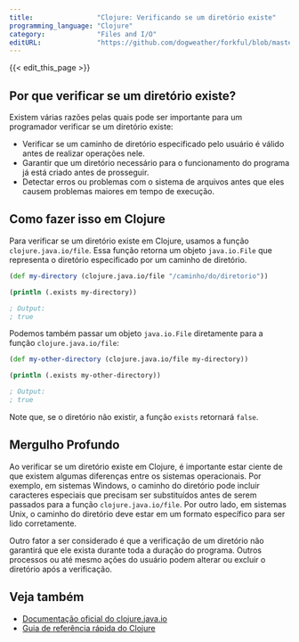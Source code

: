 ```yaml
---
title:                "Clojure: Verificando se um diretório existe"
programming_language: "Clojure"
category:             "Files and I/O"
editURL:              "https://github.com/dogweather/forkful/blob/master/content/pt/clojure/checking-if-a-directory-exists.md"
---
```


{{< edit_this_page >}}

## Por que verificar se um diretório existe?

Existem várias razões pelas quais pode ser importante para um programador verificar se um diretório existe:

- Verificar se um caminho de diretório especificado pelo usuário é válido antes de realizar operações nele.
- Garantir que um diretório necessário para o funcionamento do programa já está criado antes de prosseguir.
- Detectar erros ou problemas com o sistema de arquivos antes que eles causem problemas maiores em tempo de execução.

## Como fazer isso em Clojure

Para verificar se um diretório existe em Clojure, usamos a função `clojure.java.io/file`. Essa função retorna um objeto `java.io.File` que representa o diretório especificado por um caminho de diretório.

```Clojure
(def my-directory (clojure.java.io/file "/caminho/do/diretorio"))

(println (.exists my-directory))

; Output:
; true
```

Podemos também passar um objeto `java.io.File` diretamente para a função `clojure.java.io/file`:

```Clojure
(def my-other-directory (clojure.java.io/file my-directory))

(println (.exists my-other-directory))

; Output:
; true
```

Note que, se o diretório não existir, a função `exists` retornará `false`.

## Mergulho Profundo

Ao verificar se um diretório existe em Clojure, é importante estar ciente de que existem algumas diferenças entre os sistemas operacionais. Por exemplo, em sistemas Windows, o caminho do diretório pode incluir caracteres especiais que precisam ser substituídos antes de serem passados para a função `clojure.java.io/file`. Por outro lado, em sistemas Unix, o caminho do diretório deve estar em um formato específico para ser lido corretamente.

Outro fator a ser considerado é que a verificação de um diretório não garantirá que ele exista durante toda a duração do programa. Outros processos ou até mesmo ações do usuário podem alterar ou excluir o diretório após a verificação.

## Veja também

- [Documentação oficial do clojure.java.io](https://clojure.github.io/clojure/clojure.java.io-api.html#clojure.java.io/file)
- [Guia de referência rápida do Clojure](https://clojure.org/guides/learn/quickref)
